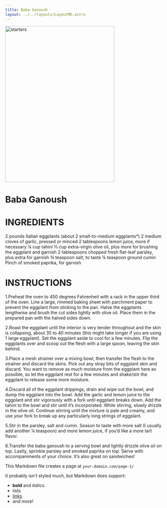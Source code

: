 ```yaml
---
title: Baba Ganoush
layout: ../../layouts/LayoutMD.astro
---
```

<!-- ![starters](/images/starters.png) -->
<img src='/images/starters.png' alt='starters' width='350' height='500' />

# Baba Ganoush

# INGREDIENTS

2 pounds Italian eggplants (about 2 small-to-medium eggplants*)
2 medium cloves of garlic, pressed or minced
2 tablespoons lemon juice, more if necessary
¼ cup tahini
⅓ cup extra-virgin olive oil, plus more for brushing the eggplant and garnish
2 tablespoons chopped fresh flat-leaf parsley, plus extra for garnish
¾ teaspoon salt, to taste
¼ teaspoon ground cumin
Pinch of smoked paprika, for garnish



# INSTRUCTIONS
1.Preheat the oven to 450 degrees Fahrenheit with a rack in the upper third of the oven. Line a large, rimmed baking sheet with parchment paper to prevent the eggplant from sticking to the pan. Halve the eggplants lengthwise and brush the cut sides lightly with olive oil. Place them in the prepared pan with the halved sides down.

2.Roast the eggplant until the interior is very tender throughout and the skin is collapsing, about 35 to 40 minutes (this might take longer if you are using 1 large eggplant). Set the eggplant aside to cool for a few minutes. Flip the eggplants over and scoop out the flesh with a large spoon, leaving the skin behind.

3.Place a mesh strainer over a mixing bowl, then transfer the flesh to the strainer and discard the skins. Pick out any stray bits of eggplant skin and discard. You want to remove as much moisture from the eggplant here as possible, so let the eggplant rest for a few minutes and shake/stir the eggplant to release some more moisture.

4.Discard all of the eggplant drippings, drain and wipe out the bowl, and dump the eggplant into the bowl. Add the garlic and lemon juice to the eggplant and stir vigorously with a fork until eggplant breaks down. Add the tahini to the bowl and stir until it’s incorporated. While stirring, slowly drizzle in the olive oil. Continue stirring until the mixture is pale and creamy, and use your fork to break up any particularly long strings of eggplant.

5.Stir in the parsley, salt and cumin. Season to taste with more salt (I usually add another ¼ teaspoon) and more lemon juice, if you’d like a more tart flavor.


6.Transfer the baba ganoush to a serving bowl and lightly drizzle olive oil on top. Lastly, sprinkle parsley and smoked paprika on top. Serve with accompaniments of your choice. It’s also great on sandwiches!




This Markdown file creates a page at `your-domain.com/page-1/`

It probably isn't styled much, but Markdown does support:
- **bold** and _italics._
- lists
- [links](https://astro.build)
- and more!